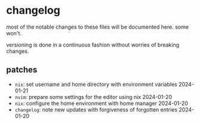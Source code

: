 # changelog

most of the notable changes to these files will be documented here. some won't.

versioning is done in a continuous fashion without worries of breaking changes.

## patches

- `nix`: set username and home directory with environment variables 2024-01-21
- `nvim`: prepare some settings for the editor using nix 2024-01-20
- `nix`: configure the home environment with home manager 2024-01-20
- `changelog`: note new updates with forgiveness of forgotten entries 2024-01-20
